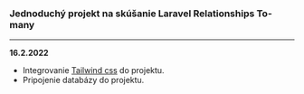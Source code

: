 ### Jednoduchý projekt na skúšanie Laravel Relationships To-many 

<hr />

**16.2.2022**
- Integrovanie [Tailwind css](https://tailwindcss.com/) do projektu.
- Pripojenie databázy do projektu. 